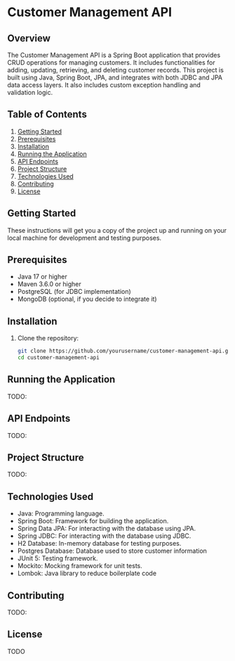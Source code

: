 # Customer Management API

## Overview

The Customer Management API is a Spring Boot application that provides CRUD operations for managing customers. It includes functionalities for adding, updating, retrieving, and deleting customer records. This project is built using Java, Spring Boot, JPA, and integrates with both JDBC and JPA data access layers. It also includes custom exception handling and validation logic.

## Table of Contents

1. [Getting Started](#getting-started)
2. [Prerequisites](#prerequisites)
3. [Installation](#installation)
4. [Running the Application](#running-the-application)
5. [API Endpoints](#api-endpoints)
6. [Project Structure](#project-structure)
7. [Technologies Used](#technologies-used)
8. [Contributing](#contributing)
9. [License](#license)

## Getting Started

These instructions will get you a copy of the project up and running on your local machine for development and testing purposes.

## Prerequisites

- Java 17 or higher
- Maven 3.6.0 or higher
- PostgreSQL (for JDBC implementation)
- MongoDB (optional, if you decide to integrate it)

## Installation

1. Clone the repository:

   ```bash
   git clone https://github.com/yourusername/customer-management-api.git
   cd customer-management-api

## Running the Application
TODO:

## API Endpoints
TODO:

## Project Structure
TODO:

## Technologies Used
- Java: Programming language.
- Spring Boot: Framework for building the application.
- Spring Data JPA: For interacting with the database using JPA.
- Spring JDBC: For interacting with the database using JDBC.
- H2 Database: In-memory database for testing purposes.
- Postgres Database: Database used to store customer information
- JUnit 5: Testing framework.
- Mockito: Mocking framework for unit tests.
- Lombok: Java library to reduce boilerplate code

## Contributing
TODO:

## License
TODO